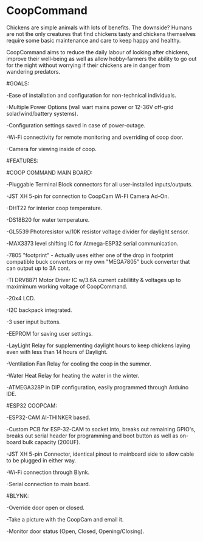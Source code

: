 # CoopCommand

Chickens are simple animals with lots of benefits. The downside? Humans are not the only creatures that find chickens tasty and chickens themselves require some basic maintenance and care to keep happy and healthy. 

CoopCommand aims to reduce the daily labour of looking after chickens, improve their well-being as well as allow hobby-farmers the ability to go out for the night without worrying if their chickens are in danger from wandering predators. 

#GOALS:

-Ease of installation and configuration for non-technical individuals. 

-Multiple Power Options (wall wart mains power or 12-36V off-grid solar/wind/battery systems).

-Configuration settings saved in case of power-outage.

-Wi-Fi connectivity for remote monitoring and overriding of coop door.

-Camera for viewing inside of coop.

#FEATURES:

#COOP COMMAND MAIN BOARD:

-Pluggable Terminal Block connectors for all user-installed inputs/outputs.

-JST XH 5-pin for connection to CoopCam Wi-FI Camera Ad-On.

-DHT22 for interior coop temperature.

-DS18B20 for water temperature.

-GL5539 Photoresistor w/10K resistor voltage divider for daylight sensor.

-MAX3373 level shifting IC for Atmega-ESP32 serial communication.

-7805 "footprint" - Actually uses either one of the drop in footprint compatible buck convertors or my own "MEGA7805" buck converter that can output up to 3A cont. 

-TI DRV8871 Motor Driver IC w/3.6A current cabilitity & voltages up to maximimum working voltage of CoopCommand.

-20x4 LCD.

-I2C backpack integrated.

-3 user input buttons.

-EEPROM for saving user settings.

-LayLight Relay for supplementing daylight hours to keep chickens laying even with less than 14 hours of Daylight.

-Ventilation Fan Relay for cooling the coop in the summer.

-Water Heat Relay for heating the water in the winter. 

-ATMEGA328P in DIP configuration, easily programmed through Arduino IDE.


#ESP32 COOPCAM:

-ESP32-CAM AI-THINKER based.

-Custom PCB for ESP-32-CAM to socket into, breaks out remaining GPIO's, breaks out serial header for programming and boot button as well as on-board bulk capacity (200UF).

-JST XH 5-pin Connector, identical pinout to mainboard side to allow cable to be plugged in either way.

-Wi-Fi connection through Blynk.

-Serial connection to main board.

#BLYNK:

-Override door open or closed.

-Take a picture with the CoopCam and email it.

-Monitor door status (Open, Closed, Opening/Closing).

